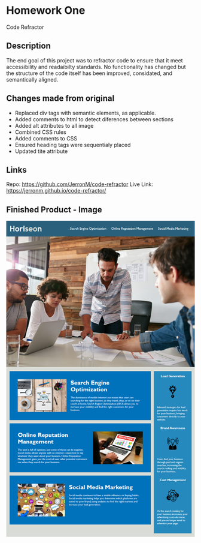 # Homework One

Code Refractor

## Description
The end goal of this project was to refractor code to ensure that it meet accessibility and readaibilty standards.
No functionality has changed but the structure of the code itself has been improved, considated, and semantically aligned. 


## Changes made from original
* Replaced div tags with semantic elements, as applicable. 
* Added comments to html to detect diferences between sections
* Added alt attributes to all image
* Combined CSS rules
* Added comments to CSS
* Ensured heading tags were sequentialy placed
* Updated tite attribute




## Links
Repo: https://github.com/JerronM/code-refractor
Live Link: https://jerronm.github.io/code-refractor/

## Finished Product - Image
![Horiseon Webpage Image](./horiseon.png)
